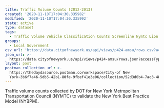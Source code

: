 ```yaml
---
title: Traffic Volume Counts (2012-2013)
created: '2020-11-10T17:04:30.335982'
modified: '2020-11-10T17:04:30.335992'
state: active
type: dataset
tags:
  - Traffic Volume Vehicle Classification Counts Screenline Nymtc Lion
groups:
  - Local Government
csv_url: 'https://data.cityofnewyork.us/api/views/p424-amsu/rows.csv?accessType=DOWNLOAD'
json_url: >-
  https://data.cityofnewyork.us/api/views/p424-amsu/rows.json?accessType=DOWNLOAD
layout: post
postman_collection_url: >-
  https://thedaydasource.postman.co/workspace/City-of New
  York~3b6f7a46-5db5-42b1-80fe-9fbef41e3e06/collection/52d3d0b4-7ac3-48ff-88bd-3bb34d927dfe
---
```

Traffic volume counts collected by DOT for New York Metropolitan Transportation Council (NYMTC) to validate the New York Best Practice Model (NYBPM).
